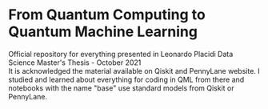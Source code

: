 # From Quantum Computing to Quantum Machine Learning
Official repository for everything presented in Leonardo Placidi Data Science Master's Thesis - October 2021
<br>
It is acknowledged the material available on Qiskit and PennyLane website. I studied and learned about everything for coding in QML from there and notebooks with the name "base" use standard models from Qiskit or PennyLane.
